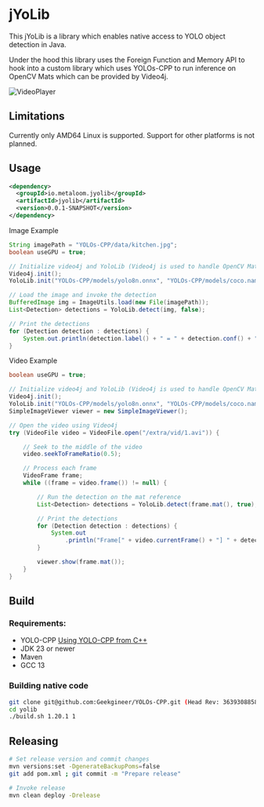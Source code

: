 # jYoLib


This jYoLib is a library which enables native access to YOLO object detection in Java.

Under the hood this library uses the Foreign Function and Memory API to hook into a custom library which uses YOLOs-CPP to run inference on OpenCV Mats which can be provided by Video4j.

![VideoPlayer](video.gif)

## Limitations

Currently only AMD64 Linux is supported. Support for other platforms is not planned.

## Usage

```xml
<dependency>
  <groupId>io.metaloom.jyolib</groupId>
  <artifactId>jyolib</artifactId>
  <version>0.0.1-SNAPSHOT</version>
</dependency>
```

Image Example
```java
String imagePath = "YOLOs-CPP/data/kitchen.jpg";
boolean useGPU = true;

// Initialize video4j and YoloLib (Video4j is used to handle OpenCV Mat)
Video4j.init();
YoloLib.init("YOLOs-CPP/models/yolo8n.onnx", "YOLOs-CPP/models/coco.names", useGPU);

// Load the image and invoke the detection
BufferedImage img = ImageUtils.load(new File(imagePath));
List<Detection> detections = YoloLib.detect(img, false);

// Print the detections
for (Detection detection : detections) {
	System.out.println(detection.label() + " = " + detection.conf() + " @ " + detection.box());
}
```


Video Example
```java
boolean useGPU = true;

// Initialize video4j and YoloLib (Video4j is used to handle OpenCV Mat)
Video4j.init();
YoloLib.init("YOLOs-CPP/models/yolo8n.onnx", "YOLOs-CPP/models/coco.names", useGPU);
SimpleImageViewer viewer = new SimpleImageViewer();

// Open the video using Video4j
try (VideoFile video = VideoFile.open("/extra/vid/1.avi")) {

	// Seek to the middle of the video
	video.seekToFrameRatio(0.5);

	// Process each frame
	VideoFrame frame;
	while ((frame = video.frame()) != null) {

		// Run the detection on the mat reference
		List<Detection> detections = YoloLib.detect(frame.mat(), true);

		// Print the detections
		for (Detection detection : detections) {
			System.out
				.println("Frame[" + video.currentFrame() + "] " + detection.label() + " = " + detection.conf() + " @ " + detection.box());
		}

		viewer.show(frame.mat());
	}
}
```


## Build 

### Requirements:

- YOLO-CPP [Using YOLO-CPP from C++](https://github.com/Geekgineer/YOLOs-CPP)
- JDK 23 or newer
- Maven
- GCC 13

### Building native code

```bash
git clone git@github.com:Geekgineer/YOLOs-CPP.git (Head Rev: 363930885855b0441ba672d5ead7c6363cc34edb)
cd yolib
./build.sh 1.20.1 1
```

## Releasing

```bash
# Set release version and commit changes
mvn versions:set -DgenerateBackupPoms=false
git add pom.xml ; git commit -m "Prepare release"

# Invoke release
mvn clean deploy -Drelease
```

